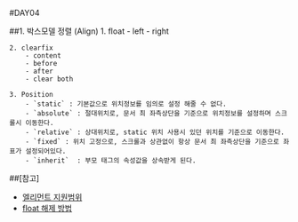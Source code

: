 #DAY04

##1.  박스모델 정렬 (Align)
	1. float
		- left
		- right

	2. clearfix
		- content
		- before
		- after
		- clear both

	3. Position
		- `static` : 기본값으로 위치정보를 임의로 설정 해줄 수 없다.
		- `absolute` : 절대위치로, 문서 최 좌측상단을 기준으로 위치정보를 설정하며 스크롤시 이동한다.
		- `relative` : 상대위치로, static 위치 사용시 있던 위치를 기준으로 이동한다.
		- `fixed` : 위치 고정으로, 스크롤과 상관없이 항상 문서 최 좌측상단을 기준으로 좌표가 설정되어있다.
		- `inherit`  : 부모 태그의 속성값을 상속받게 된다.



##[참고]
- [엘리먼트 지원범위](http://caniuse.com/)
- [float 해제 방법](http://naradesign.net/wp/2008/05/27/144/)